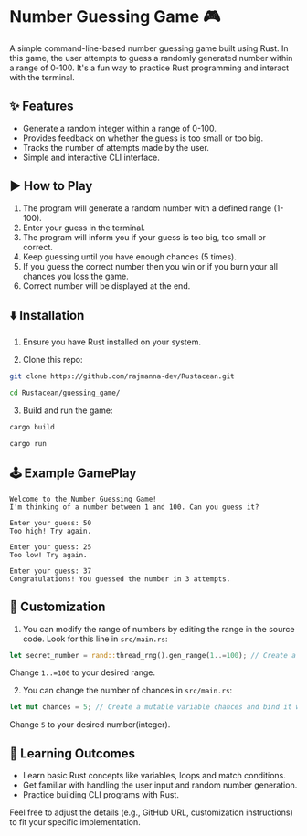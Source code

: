 # Number Guessing Game 🎮

A simple command-line-based number guessing game built using Rust. In this game, the user attempts to guess a randomly generated number within a range of 0-100. It's a fun way to practice Rust programming and interact with the terminal.

## ✨ Features

- Generate a random integer within a range of 0-100.
- Provides feedback on whether the guess is too small or too big.
- Tracks the number of attempts made by the user.
- Simple and interactive CLI interface.

## ▶️ How to Play

1. The program will generate a random number with a defined range (1-100).
2. Enter your guess in the terminal.
3. The program will inform you if your guess is too big, too small or correct.
4. Keep guessing until you have enough chances (5 times).
5. If you guess the correct number then you win or if you burn your all chances you loss the game.
6. Correct number will be displayed at the end.

## ⬇️ Installation

1. Ensure you have Rust installed on your system.

2. Clone this repo:

```bash
git clone https://github.com/rajmanna-dev/Rustacean.git

cd Rustacean/guessing_game/
```

3. Build and run the game:

```bash
cargo build

cargo run
```

## 🕹️ Example GamePlay

```
Welcome to the Number Guessing Game!
I'm thinking of a number between 1 and 100. Can you guess it?

Enter your guess: 50
Too high! Try again.

Enter your guess: 25
Too low! Try again.

Enter your guess: 37
Congratulations! You guessed the number in 3 attempts.
```

## 🧩 Customization

1. You can modify the range of numbers by editing the range in the source code. Look for this line in `src/main.rs`:

```rust
let secret_number = rand::thread_rng().gen_range(1..=100); // Create a immutable variable secret_number and bind it with randomly generated number
```

Change `1..=100` to your desired range.

2. You can change the number of chances in `src/main.rs`:

```rust
let mut chances = 5; // Create a mutable variable chances and bind it with the number of chances.
```

Change `5` to your desired number(integer).

## 📖 Learning Outcomes

- Learn basic Rust concepts like variables, loops and match conditions.
- Get familiar with handling the user input and random number generation.
- Practice building CLI programs with Rust.

Feel free to adjust the details (e.g., GitHub URL, customization instructions) to fit your specific implementation.
